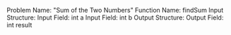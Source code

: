 Problem Name: "Sum of the Two Numbers"
Function Name: findSum
Input Structure:
Input Field: int a
Input Field: int b
Output Structure:
Output Field: int result
